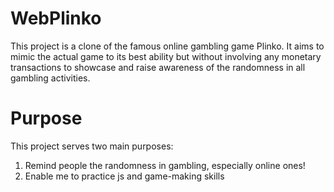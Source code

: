 # WebPlinko
This project is a clone of the famous online gambling game Plinko. It aims to mimic the actual game to its best ability but without involving any monetary transactions to showcase and raise awareness of the randomness in all gambling activities.

# Purpose
This project serves two main purposes:
1. Remind people the randomness in gambling, especially online ones!
2. Enable me to practice js and game-making skills
